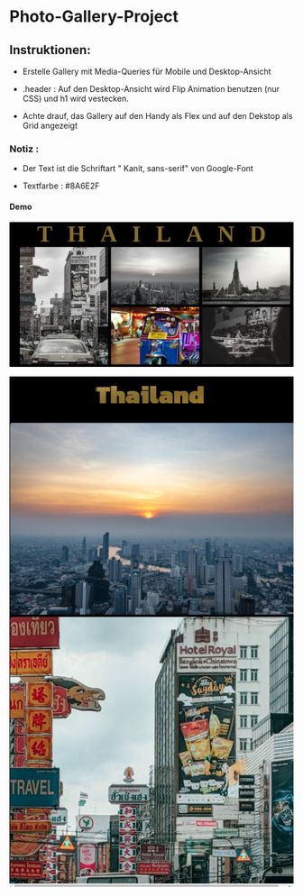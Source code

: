 # Photo-Gallery-Project

## Instruktionen: 

* Erstelle Gallery mit Media-Queries für Mobile und Desktop-Ansicht

* .header : Auf den Desktop-Ansicht wird Flip Animation benutzen (nur CSS) und h1 wird vestecken.

* Achte drauf, das Gallery auf den Handy als Flex und auf den Dekstop als Grid angezeigt

### Notiz :
* Der Text ist die Schriftart " Kanit, sans-serif" von Google-Font

* Textfarbe : #8A6E2F

#### Demo

![Beispiel](./demo/Bildschirmfoto%20vom%202024-03-13%2018-00-45.png)

![Beispiel](./demo/Bildschirmfoto%20vom%202024-03-13%2018-04-48.png)









